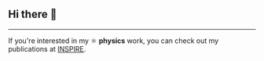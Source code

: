 ## Hi there 👋
----
If you're interested in my :atom_symbol: **physics** work, you can check out my publications at [INSPIRE](https://inspirehep.net/authors/1920819?ui-citation-summary=true).

<!--
**reedhodges/reedhodges** is a ✨ _special_ ✨ repository because its `README.md` (this file) appears on your GitHub profile.

Here are some ideas to get you started:

- 🔭 I’m currently working on ...
- 🌱 I’m currently learning ...
- 👯 I’m looking to collaborate on ...
- 🤔 I’m looking for help with ...
- 💬 Ask me about ...
- 📫 How to reach me: ...
- 😄 Pronouns: ...
- ⚡ Fun fact: ...
-->
